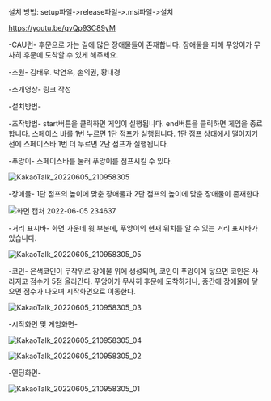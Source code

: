 설치 방법: setup파일->release파일->.msi파일->설치

https://youtu.be/qvQp93C89yM

-CAU런-
후문으로 가는 길에 많은 장애물들이 존재합니다.
장애물을 피해 푸앙이가 무사히 후문에 도착할 수 있게 해주세요.

-조원-
김태우. 박연우, 손의권, 황대경

-소개영상-
링크 작성

-설치방법-

-조작방법-
start버튼을 클릭하면 게임이 실행됩니다.
end버튼을 클릭하면 게임을 종료합니다.
스페이스 바를 1번 누르면 1단 점프가 실행됩니다.
1단 점프 상태에서 떨어지기 전에 스페이스바 1번 더 누르면 2단 점프가 실행됩니다.

-푸앙이-
스페이스바를 눌러 푸앙이를 점프시킬 수 있다.


![KakaoTalk_20220605_210958305](https://user-images.githubusercontent.com/102946154/172056094-b678f8d4-752a-4c37-b3ad-f5f8c81c7803.png)


-장애물-
1단 점프의 높이에 맞춘 장애물과 2단 점프의 높이에 맞춘 장애물이 존재한다.


![화면 캡처 2022-06-05 234637](https://user-images.githubusercontent.com/102946154/172056268-591cfa81-5d59-4c0e-a9b0-16c5a52c4b43.png)



-거리 표시바-
화면 가운데 윗 부분에, 푸앙이의 현재 위치를 알 수 있는 거리 표시바가 있습니다.

![KakaoTalk_20220605_210958305_05](https://user-images.githubusercontent.com/102946154/172056190-d347d90f-f6f0-4709-aa7b-75706661d9b2.png)


-코인-
은색코인이 무작위로 장애물 위에 생성되며, 코인이 푸앙이에 닿으면 코인은 사라지고 점수가 5점 올라간다. 푸앙이가 무사히 후문에 도착하거나, 중간에 장애물에 닿으면 점수가 나오며 시작화면으로 이동한다.


![KakaoTalk_20220605_210958305_03](https://user-images.githubusercontent.com/102946154/172056164-baf51a56-76b9-43b3-b009-9e3807fe2e36.png)


-시작화면 및 게임화면-


![KakaoTalk_20220605_210958305_04](https://user-images.githubusercontent.com/102946154/172056182-096a394e-ee0e-4ce5-b192-d5d270184fcb.png)



![KakaoTalk_20220605_210958305_02](https://user-images.githubusercontent.com/102946154/172056147-7ea8aa72-20c2-4b50-ba28-a0c19c0fdd65.png)

-엔딩화면-


![KakaoTalk_20220605_210958305_01](https://user-images.githubusercontent.com/102946154/172056131-b3c312c7-8568-41f0-b26d-4c2583dbe9d6.png)
